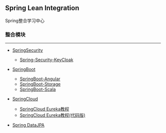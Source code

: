 Spring Lean Integration
---

Spring整合学习中心

### 整合模块
---

- [SpringSecurity](spring-learn-integration-security/README.md)

    - [Spring-Security-KeyCloak](spring-learn-integration-security/spring-learn-integration-security-keycloak/DOC.md)

- [SpringBoot](spring-learn-integration-springboot/README.md)

    - [SpringBoot-Angular](spring-learn-integration-springboot/spring-learn-integration-springboot-angular/DOC.md)
    - [SpringBoot-Storage](spring-learn-integration-springboot/spring-learn-integration-springboot-storage/DOC.md)
    - [SpringBoot-Scala](spring-learn-integration-springboot/spring-learn-integration-springboot-scala/DOC.md)

- [SpringCloud](spring-learn-integration-springcloud/README.md)

    - [SpringCloud Eureka教程](spring-learn-integration-springcloud/spring-learn-integration-springcloud-eureka/DOC.md)
    - [SpringCloud Eureka教程(代码版)](spring-learn-integration-springcloud/spring-learn-integration-springcloud-eureka-code/DOC.md)

- [Spring DataJPA](spring-learn-integration-datajpa/README.md)
